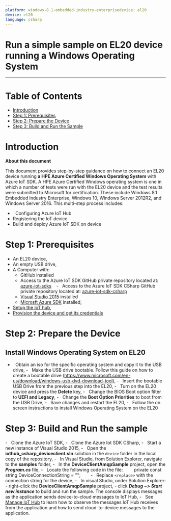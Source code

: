 ```yaml
---
platform: windows-8.1-embedded-industry-enterprisedevice: el20
device: el20
language: csharp
---
```


Run a simple sample on EL20 device running a Windows Operating System
===
---

# Table of Contents

-   [Introduction](#Introduction)
-   [Step 1: Prerequisites](#Step-1:-Prerequisites)
-   [Step 2: Prepare the Device](#Step-2:-PrepareDevice)
-   [Step 3: Build and Run the Sample](#Step-3:-Build)

<a name="Introduction"></a>
# Introduction

**About this document**

This document provides step-by-step guidance on how to connect an EL20 device running **a HPE Azure Certified Windows Operating
System** with Azure IoT SDK. A HPE Azure Certified Windows operating system is one in which a number of tests were run with the
EL20 device and the test results were submitted to Microsoft for certification. These include Windows 8.1 Embedded Industry Enterprise,
Windows 10, Windows Server 2012R2, and Windows Server 2016. This multi-step process includes:
-   Configuring Azure IoT Hub
-   Registering the IoT device
-   Build and deploy Azure IoT SDK on device

<a name="Step-1:-Prerequisites"></a>
# Step 1: Prerequisites

-   An EL20 device,
-   An empty USB drive,
-   A Computer with:
    -    GitHub installed
    -    Access to the Azure IoT SDK GitHub private repository located at: [azure-iot-sdks](https://github.com/Azure/azure-iot-sdks)
    -    Access to the Azure IoT SDK CSharp GitHub private repository located at: [azure-iot-sdk-csharp](https://github.com/Azure/azure-iot-sdk-csharp)
    -   [Visual Studio 2015](https://visualstudio.com/downloads/download-visual-studio-vs.aspx) installed
    -   [Microsft Azure SDK](https://microsoft.com/download/details.aspx?48178) installed,
-   [Setup the IoT hub][lnk-setup-iot-hub],
-   [Provision the device and get its credentials][lnk-manage-iot-hub]

<a name="Step-2:-PrepareDevice"></a>
# Step 2: Prepare the Device
##  Install Windows Operating System on EL20
-   Obtain an iso for the specific operating system and copy it to the USB drive,
-   Make the USB drive bootable. Follow this guide on how to create a bootable drive (<https://www.microsoft.com/en-us/download/windows-usb-dvd-download-tool>),
-   Insert the bootable USB Drive from the previous step into the EL20,
-   Turn on the EL20 device and press the **Delete** key,
-   Change the BIOS Boot option filter to **UEFI and Legacy**,
-   Change the **Boot Option Priorities** to boot from the USB Drive,
-   Save changes and restart the EL20,
-   Follow the on screen instructions to install Windows Operating System on the EL20

<a name="Step-3:-Build"></a>
# Step 3: Build and Run the sample

-   Clone the Azure IoT SDK,
-   Clone the Azure Iot SDK CSharp,
-   Start a new instance of Visual Studio 2015,
-   Open the **iothub_csharp_deviceclient.sln** solution in the `device` folder in the local copy of the repository,
-   In Visual Studio, from Solution Explorer, navigate to the **samples** folder,
-   In the **DeviceClientAmqpSample** project, open the ***Program.cs*** file,
-   Locate the following code in the file:
        private const string DeviceConnectionString = "<replace>";        
-   Replace `<replace>` with the connection string for the device,
-   In visual Studio, under Solution Explorer:
    -    right-click the **DeviceClientAmqpSample** project,
    -    click ***Debug &minus;&gt; Start new instance*** to build and run the sample. The console displays messages as the application sends device-to-cloud messages to IoT Hub,
-   See [Manage IoT Hub][lnk-manage-iot-hub] to learn how to observe the messages IoT Hub receives from the application and how to send cloud-to-device messages to the application.

[lnk-setup-iot-hub]: ../setup_iothub.md
[lnk-manage-iot-hub]: ../manage_iot_hub.md
